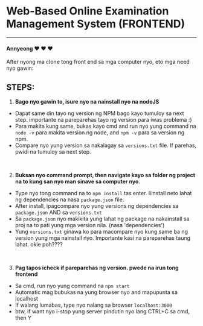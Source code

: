 # Web-Based Online Examination Management System (FRONTEND)
------------
#### Annyeong :heart: :heart: :heart:

After nyong ma clone tong front end sa mga computer nyo, eto mga need nyo gawin:

## STEPS:

1. **Bago nyo gawin to, isure nyo na nainstall nyo na nodeJS**
- Dapat same din tayo ng version ng NPM bago kayo tumuloy sa next step. importante na pareparehas tayo ng version para iwas problema :)
- Para makita kung same, bukas kayo cmd and run nyo yung command na `node -v` para makita version ng node, and `npm -v` para sa version ng npm.
- Compare nyo yung version sa nakalagay sa `versions.txt` file. If parehas, pwidi na tumuloy sa next step.

&nbsp;

2. **Buksan nyo command prompt, then navigate kayo sa folder ng project na to kung san nyo man sinave sa computer nyo**.
- Type nyo tong command na to `npm install` tas enter. Iiinstall neto lahat ng dependencies na nasa `package.json` file.
- After install, ipagcompare nyo yung versions ng dependencies sa `package.json` AND sa `versions.txt`
- Sa `package.json` nyo makikita yung lahat ng package na nakainstall sa proj na to pati yung mga version nila. (nasa 'dependencies')
- Yung `versions.txt` ginawa ko para macompare nyo kung same ba ng version yung mga nainstall nyo. Importante kasi na pareparehas taung lahat. okie poh????

&nbsp;

3. **Pag tapos icheck if pareparehas ng version. pwede na irun tong frontend**
- Sa cmd, run nyo yung command na `npm start`
- Automatic mag bubukas na yung browser nyo and mapupunta sa localhost
- If walang lumabas, type nyo nalang sa browser `localhost:3000`
- btw, if want nyo i-stop yung server pindutin nyo lang CTRL+C sa cmd, then Y